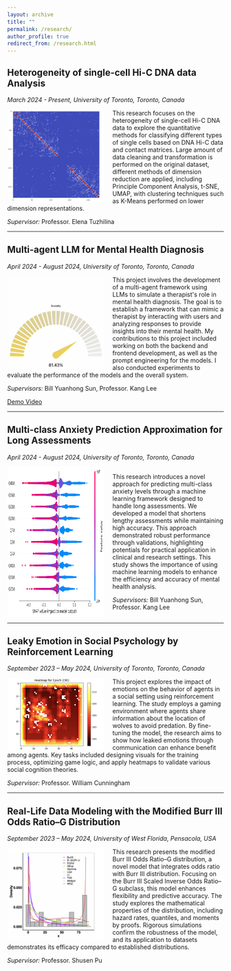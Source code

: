```yaml
---
layout: archive
title: ""
permalink: /research/
author_profile: true
redirect_from: /research.html
---
```


<h2>Heterogeneity of single-cell Hi-C DNA data Analysis</h2>
<p><em>March 2024 - Present, University of Toronto, Toronto, Canada</em></p>

<img src="../images/singlecell1.png" alt="Single Cell Hi-C" align="left" style="width: 225px; height: auto; margin-right: 20px;" />

<p> This research focuses on the heterogeneity of single-cell Hi-C DNA data to explore the quantitative methods for classifying different types of single cells based on DNA Hi-C data and contact matrices. Large amount of data cleaning and transformation is performed on the original dataset, different methods of dimension reduction are applied, including Principle Component Analysis, t-SNE, UMAP, with clustering techniques such as K-Means performed on lower dimension representations.</p>
<p><em>Supervisor:</em> Professor. Elena Tuzhilina</p>

<hr/>

<h2>Multi-agent LLM for Mental Health Diagnosis</h2>
<p><em>April 2024 - August 2024, University of Toronto, Toronto, Canada</em></p>

<img src="../images/llm.png" alt="llm" align="left" style="width: 225px; height: auto; margin-right: 20px;" />

<p> This project involves the development of a multi-agent framework using LLMs to simulate a therapist's role in mental health diagnosis. The goal is to establish a framework that can mimic a therapist by interacting with users and analyzing responses to provide insights into their mental health. My contributions to this project included working on both the backend and frontend development, as well as the prompt engineering for the models. I also conducted experiments to evaluate the performance of the models and the overall system.</p>

<p><em>Supervisors:</em> Bill Yuanhong Sun, Professor. Kang Lee</p>
<a href="https://drive.google.com/file/d/1pGTPmJ7qZWFp33U70Gwz5icv3kAia4kr/view?usp=drive_link">Demo Video</a>

<hr/>

<h2>Multi-class Anxiety Prediction Approximation for Long Assessments</h2>
<p><em>April 2024 - August 2024, University of Toronto, Toronto, Canada</em></p>

<div style="display: flex;">
    <img src="../images/shap_summary.png" alt="shap" align="left" style="width: 225px; height: auto; margin-right: 20px;" />
    <div>
        <p>This research introduces a novel approach for predicting multi-class anxiety levels through a machine learning framework designed to handle long assessments. We developed a model that shortens lengthy assessments while maintaining high accuracy. This approach demonstrated robust performance through validations, highlighting potentials for practical application in clinical and research settings. This study shows the importance of using machine learning models to enhance the efficiency and accuracy of mental health analysis.</p>
        <p><em>Supervisors:</em> Bill Yuanhong Sun, Professor. Kang Lee</p>
    </div>
</div>

<hr/>

<h2>Leaky Emotion in Social Psychology by Reinforcement Learning</h2>
<p><em>September 2023 – May 2024, University of Toronto, Toronto, Canada</em></p>

<img src="../images/gem.png" alt="Gem" align="left" style="width: 225px; height: auto; margin-right: 20px;" />

<p> This project explores the impact of emotions on the behavior of agents in a social setting using reinforcement learning. The study employs a gaming environment where agents share information about the location of wolves to avoid predation. By fine-tuning the model, the research aims to show how leaked emotions through communication can enhance benefit among agents. Key tasks included designing visuals for the training process, optimizing game logic, and apply heatmaps to validate various social cognition theories.</p>
<p><em>Supervisor:</em> Professor. William Cunningham</p>

<hr/>

<h2>Real-Life Data Modeling with the Modified Burr III Odds Ratio–G Distribution</h2>
<p><em>September 2023 – May 2024, University of West Florida, Pensacola, USA</em></p>

<img src="../images/burrIII.png" alt="BurrIII" align="left" style="width: 225px; height: auto; margin-right: 20px;" />

<p> This research presents the modified Burr III Odds Ratio–G distribution, a novel model that integrates odds ratio with Burr III distribution. Focusing on the Burr III Scaled Inverse Odds Ratio–G subclass, this model enhances flexibility and predictive accuracy. The study explores the mathematical properties of the distribution, including hazard rates, quantiles, and moments by proofs. Rigorous simulations confirm the robustness of the model, and its application to datasets demonstrates its efficacy compared to established distributions.</p>
<p><em>Supervisor:</em> Professor. Shusen Pu</p>

